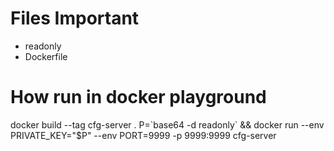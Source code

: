 # Files Important

- readonly
- Dockerfile


# How run in docker playground


docker build --tag cfg-server .
P=\`base64 -d readonly\` && docker run --env PRIVATE_KEY="$P" --env PORT=9999 -p 9999:9999 cfg-server